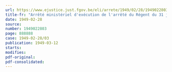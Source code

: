 ```yaml
---
url: https://www.ejustice.just.fgov.be/eli/arrete/1949/02/28/1949022803/justel
title-fr: "Arrêté ministériel d'exécution de l'arrêté du Régent du 31 janvier 1949 instituant une commission d'organisation judiciaire"
date: 1949-02-28
source:
number: 1949022803
page: 888888
case: 1949-02-28/03
publication: 1949-03-12
starts:
modifies:
pdf-original:
pdf-consolidated:
---
```


